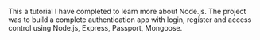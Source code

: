 This a tutorial I have completed to learn more about Node.js. The project was to build a complete authentication app with
login, register and access control using Node.js, Express, Passport, Mongoose.
